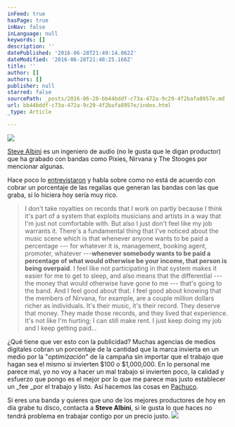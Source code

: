 ```yaml
---
inFeed: true
hasPage: true
inNav: false
inLanguage: null
keywords: []
description: ''
datePublished: '2016-06-28T21:49:14.062Z'
dateModified: '2016-06-28T21:48:25.166Z'
title: ''
author: []
authors: []
publisher: null
starred: false
sourcePath: _posts/2016-06-28-bb44bddf-c73a-472a-9c29-4f2bafa8957e.md
url: bb44bddf-c73a-472a-9c29-4f2bafa8957e/index.html
_type: Article

---
```

![](https://the-grid-user-content.s3-us-west-2.amazonaws.com/46fc82e6-3838-41f8-91e0-52fa08e5f26d.jpg)

[Steve Albini][0] es un ingeniero de audio (no le gusta que le digan productor) que ha grabado con bandas como Pixies, Nirvana y The Stooges por mencionar algunas.

Hace poco lo [entrevistaron][1] y habla sobre como no está de acuerdo con cobrar un porcentaje de las regalías que generan las bandas con las que graba, si lo hiciera hoy sería muy rico.

> I don't take royalties on records that I work on partly because I think it's part of a system that exploits musicians and artists in a way that I'm just not comfortable with. But also I just don't feel like my job warrants it. There's a fundamental thing that I've noticed about the music scene which is that whenever anyone wants to be paid a percentage --- for whatever it is, management, booking agent, promoter, whatever ---**whenever somebody wants to be paid a percentage of what would otherwise be your income, that person is being overpaid**. I feel like not participating in that system makes it easier for me to get to sleep, and also means that the differential --- the money that would otherwise have gone to me --- that's going to the band. And I feel good about that. I feel good about knowing that the members of Nirvana, for example, are a couple million dollars richer as individuals. It's their music, it's their record. They deserve that money. They made those records, and they lived that experience. It's not like I'm hurting; I can still make rent. I just keep doing my job and I keep getting paid...

¿Qué tiene que ver esto con la publicidad? Muchas agencias de medios digitales cobran un porcentaje de la cantidad que la marca invierta en un medio por la "_optimización_" de la campaña sin importar que el trabajo que hagan sea el mismo si invierten $100 o $1,000,000\. En lo personal me parece mal, yo no voy a hacer un mal trabajo si invierten poco, la calidad y esfuerzo que pongo es el mejor por lo que me parece mas justo establecer un _fee _por el trabajo y listo. Así hacemos las cosas en [Pachuco][2].

Si eres una banda y quieres que uno de los mejores productores de hoy en día grabe tu disco, contacta a **Steve Albini**, si le gusta lo que haces no tendrá problema en trabajar contigo por un precio justo.
![](https://the-grid-user-content.s3-us-west-2.amazonaws.com/b2da01d4-443d-4808-af17-e47df47ed8a5.jpg)

[0]: https://en.wikipedia.org/wiki/Steve_Albini
[1]: http://consequenceofsound.net/2015/10/steve-albini-marc-maron-wtf-podcast/
[2]: http://www.pachucodigital.com/